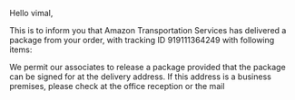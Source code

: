 Hello vimal,

This is to inform you that Amazon Transportation Services has delivered a package from your order, with tracking ID 919111364249 with following items: 

We permit our associates to release a package provided that the package can be signed for at the delivery address. If this address is a business premises, please check at the office reception or the mail 
